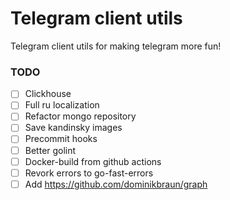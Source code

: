 # Telegram client utils
Telegram client utils for making telegram more fun!


### TODO
- [ ] Clickhouse
- [ ] Full ru localization
- [ ] Refactor mongo repository
- [ ] Save kandinsky images
- [ ] Precommit hooks
- [ ] Better golint
- [ ] Docker-build from github actions
- [ ] Revork errors to go-fast-errors
- [ ] Add https://github.com/dominikbraun/graph